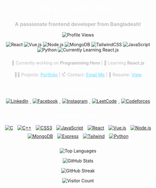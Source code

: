 <h1 align="center" style="color:white;">Hi 👋, I'm MH.liton</h1>
<h3 align="center" style="color:#bbb;">A passionate frontend developer from Bangladesh!</h3>

<p align="center">
  <img src="https://komarev.com/ghpvc/?username=mh-liton-360&label=Profile%20views&color=0e75b6&style=flat-square" alt="Profile Views" />
</p>

<!-- Dark Mode Animated Badges -->
<p align="center" style="margin-bottom: 25px;">
  <img src="https://img.shields.io/badge/Frontend-React-blue?style=for-the-badge&logo=react&logoColor=white" alt="React" />
  <img src="https://img.shields.io/badge/Frontend-Vue.js-brightgreen?style=for-the-badge&logo=vue.js&logoColor=white" alt="Vue.js" />
  <img src="https://img.shields.io/badge/Backend-Node.js-green?style=for-the-badge&logo=node.js&logoColor=white" alt="Node.js" />
  <img src="https://img.shields.io/badge/Database-MongoDB-yellow?style=for-the-badge&logo=mongodb&logoColor=white" alt="MongoDB" />
  <img src="https://img.shields.io/badge/Styling-TailwindCSS-blue?style=for-the-badge&logo=tailwind-css&logoColor=white" alt="TailwindCSS" />
  <img src="https://img.shields.io/badge/Language-JavaScript-yellow?style=for-the-badge&logo=javascript&logoColor=black" alt="JavaScript" />
  <img src="https://img.shields.io/badge/Language-Python-blue?style=for-the-badge&logo=python&logoColor=white" alt="Python" />
  <img src="https://img.shields.io/badge/Currently_Learning-React_js-red?style=for-the-badge&logo=react&logoColor=white" alt="Currently Learning React.js" />
</p>

<p align="center" style="color:#bbb; margin-bottom:20px;">
  🔭 Currently working on <strong>Programming Hero</strong> | 🌱 Learning <strong>React.js</strong>
</p>

<p align="center" style="color:#bbb; margin-bottom:20px;">
  👨‍💻 Projects: <a href="https://liton-portfolio-resume.netlify.app/" style="color:#61dafb;">Portfolio</a> | 📫 Contact: <a href="mailto:liton72524nk@gmail.com" style="color:#61dafb;">Email Me</a> | 📄 Resume: <a href="https://drive.google.com/file/d/1Txkg3EjelxQV1noW8eAxQbi8BZfYkUTE/view?usp=drive_link" style="color:#61dafb;">View</a>
</p>

<h3 align="center" style="color:white; margin-bottom:10px;">Connect with me</h3>
<p align="center" style="margin-bottom:25px;">
  <a href="https://www.linkedin.com/in/mh-liton-36t/" target="_blank">
    <img src="https://img.shields.io/badge/LinkedIn-0077B5?style=for-the-badge&logo=linkedin&logoColor=white" alt="LinkedIn" style="margin:5px;" />
  </a>
  <a href="https://www.facebook.com/mh.liton.360" target="_blank">
    <img src="https://img.shields.io/badge/Facebook-1877F2?style=for-the-badge&logo=facebook&logoColor=white" alt="Facebook" style="margin:5px;" />
  </a>
  <a href="https://www.instagram.com/mh.liton.360/" target="_blank">
    <img src="https://img.shields.io/badge/Instagram-E4405F?style=for-the-badge&logo=instagram&logoColor=white" alt="Instagram" style="margin:5px;" />
  </a>
  <a href="https://leetcode.com/your-leetcode-username/" target="_blank">
    <img src="https://img.shields.io/badge/LeetCode-FFA116?style=for-the-badge&logo=leetcode&logoColor=white" alt="LeetCode" style="margin:5px;" />
  </a>
  <a href="https://codeforces.com/profile/your-codeforces-username" target="_blank">
    <img src="https://img.shields.io/badge/Codeforces-1F8ACB?style=for-the-badge&logo=codeforces&logoColor=white" alt="Codeforces" style="margin:5px;" />
  </a>
</p>

<h3 align="center" style="color:white; margin-bottom:10px;">Languages & Tools</h3>
<p align="center" style="margin-bottom:25px;">
  <a href="https://www.cprogramming.com/" target="_blank"><img src="https://img.shields.io/badge/C-00599C?style=for-the-badge&logo=c&logoColor=white" alt="C" style="margin:5px;" /></a>
  <a href="https://www.w3schools.com/cpp/" target="_blank"><img src="https://img.shields.io/badge/C++-00599C?style=for-the-badge&logo=c%2B%2B&logoColor=white" alt="C++" style="margin:5px;" /></a>
  <a href="https://www.w3schools.com/css/" target="_blank"><img src="https://img.shields.io/badge/CSS3-1572B6?style=for-the-badge&logo=css3&logoColor=white" alt="CSS3" style="margin:5px;" /></a>
  <a href="https://developer.mozilla.org/en-US/docs/Web/JavaScript" target="_blank"><img src="https://img.shields.io/badge/JavaScript-F7DF1E?style=for-the-badge&logo=javascript&logoColor=black" alt="JavaScript" style="margin:5px;" /></a>
  <a href="https://reactjs.org/" target="_blank"><img src="https://img.shields.io/badge/React-61DAFB?style=for-the-badge&logo=react&logoColor=black" alt="React" style="margin:5px;" /></a>
  <a href="https://vuejs.org/" target="_blank"><img src="https://img.shields.io/badge/Vue.js-4FC08D?style=for-the-badge&logo=vue.js&logoColor=white" alt="Vue.js" style="margin:5px;" /></a>
  <a href="https://nodejs.org" target="_blank"><img src="https://img.shields.io/badge/Node.js-339933?style=for-the-badge&logo=node.js&logoColor=white" alt="Node.js" style="margin:5px;" /></a>
  <a href="https://www.mongodb.com/" target="_blank"><img src="https://img.shields.io/badge/MongoDB-47A248?style=for-the-badge&logo=mongodb&logoColor=white" alt="MongoDB" style="margin:5px;" /></a>
  <a href="https://expressjs.com" target="_blank"><img src="https://img.shields.io/badge/Express-000000?style=for-the-badge&logo=express&logoColor=white" alt="Express" style="margin:5px;" /></a>
  <a href="https://tailwindcss.com/" target="_blank"><img src="https://img.shields.io/badge/TailwindCSS-06B6D4?style=for-the-badge&logo=tailwind-css&logoColor=white" alt="Tailwind" style="margin:5px;" /></a>
  <a href="https://www.python.org" target="_blank"><img src="https://img.shields.io/badge/Python-3776AB?style=for-the-badge&logo=python&logoColor=white" alt="Python" style="margin:5px;" /></a>
</p>

<!-- GitHub Stats & Visitor Counter -->
<p align="center" style="margin-bottom: 15px;">
  <img src="https://github-readme-stats.vercel.app/api/top-langs?username=mh-liton-360&show_icons=true&layout=compact&theme=dark" alt="Top Languages" />
</p>

<p align="center" style="margin-bottom: 15px;">
  <img src="https://github-readme-stats.vercel.app/api?username=mh-liton-360&show_icons=true&theme=dark" alt="GitHub Stats" />
</p>

<p align="center" style="margin-bottom: 15px;">
  <!-- Streak Stats: fallback note -->
  <img src="https://github-readme-streak-stats.herokuapp.com/?user=mh-liton-360&theme=dark" alt="GitHub Streak" onerror="this.alt='Streak stats not visible. Ensure your username is correct and you have recent public activity.'" />
</p>

<p align="center">
  <img src="https://komarev.com/ghpvc/?username=mh-liton-360&style=flat-square&color=blue" alt="Visitor Count" />
</p>
